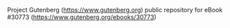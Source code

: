 Project Gutenberg (https://www.gutenberg.org) public repository for eBook #30773 (https://www.gutenberg.org/ebooks/30773)
